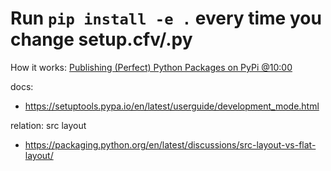 # Run `pip install -e .` every time you change setup.cfv/.py
How it works:
[Publishing (Perfect) Python Packages on PyPi @10:00](https://youtu.be/GIF3LaRqgXo?t=600)

docs:
- https://setuptools.pypa.io/en/latest/userguide/development_mode.html

relation: src layout
- https://packaging.python.org/en/latest/discussions/src-layout-vs-flat-layout/

